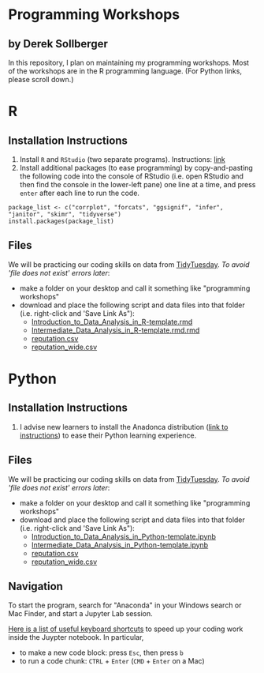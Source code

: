 # Programming Workshops
## by Derek Sollberger

In this repository, I plan on maintaining my programming workshops.  Most of the workshops are in the R programming language. (For Python links, please scroll down.)

# R

## Installation Instructions

1. Install `R` and `RStudio` (two separate programs).  Instructions: [link](https://libguides.ucmerced.edu/software-carpentry/r/install)
2. Install additional packages (to ease programming) by copy-and-pasting the following code into the console of RStudio (i.e. open RStudio and then find the console in the lower-left pane) one line at a time, and press `enter` after each line to run the code.

```
package_list <- c("corrplot", "forcats", "ggsignif", "infer", "janitor", "skimr", "tidyverse")
install.packages(package_list)
```

## Files

We will be practicing our coding skills on data from [TidyTuesday](https://github.com/rfordatascience/tidytuesday).  *To avoid 'file does not exist' errors later*:

* make a folder on your desktop and call it something like "programming workshops"
* download and place the following script and data files into that folder (i.e. right-click and 'Save Link As"):
    * [Introduction_to_Data_Analysis_in_R-template.rmd](R/Introduction_to_Data_Analysis_in_R-template.rmd?raw=1)
    * [Intermediate_Data_Analysis_in_R-template.rmd.rmd](R/Intermediate_Data_Analysis_in_R-template.rmd.rmd?raw=1)
    * [reputation.csv](R/reputation.csv?raw=1)
    * [reputation_wide.csv](R/reputation_wide.csv?raw=1)


# Python

## Installation Instructions

1. I advise new learners to install the Anadonca distribution ([link to instructions](https://libguides.ucmerced.edu/software-carpentry/python/install)) to ease their Python learning experience.

## Files

We will be practicing our coding skills on data from [TidyTuesday](https://github.com/rfordatascience/tidytuesday).  *To avoid 'file does not exist' errors later*:

* make a folder on your desktop and call it something like "programming workshops"
* download and place the following script and data files into that folder (i.e. right-click and 'Save Link As"):
    * [Introduction_to_Data_Analysis_in_Python-template.ipynb](Python/Introduction_to_Data_Analysis_in_Python-template.ipynb?raw=1)
    * [Intermediate_Data_Analysis_in_Python-template.ipynb](Python/Intermediate_Data_Analysis_in_Python-template.ipynb?raw=1)
    * [reputation.csv](R/reputation.csv?raw=1)
    * [reputation_wide.csv](R/reputation_wide.csv?raw=1)


## Navigation

To start the program, search for "Anaconda" in your Windows search or Mac Finder, and start a Jupyter Lab session.


[Here is a list of useful keyboard shortcuts](https://towardsdatascience.com/jypyter-notebook-shortcuts-bf0101a98330) to speed up your coding work inside the Juypter notebook.  In particular,

* to make a new code block: press `Esc`, then press `b`
* to run a code chunk: `CTRL` + `Enter` (`CMD` + `Enter` on a Mac)
